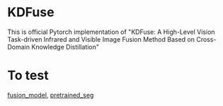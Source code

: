 # KDFuse
This is official Pytorch implementation of "KDFuse: A High-Level Vision Task-driven Infrared and Visible Image Fusion Method Based on Cross-Domain Knowledge Distillation"
# To test
[fusion_model](https://pan.baidu.com/s/1LDIAqVsEkHrqc1nMadF8lw?pwd=eyhv), [pretrained_seg](https://pan.baidu.com/s/1KtTC25R6wfsdNFxwI-hz1w?pwd=fxnq)
